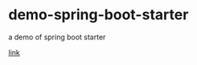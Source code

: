 # demo-spring-boot-starter
a demo of spring boot starter

[link](https://www.cnblogs.com/hello-shf/p/10864977.html)
